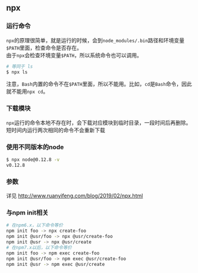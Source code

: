 ## npx
### 运行命令
`npx`的原理很简单，就是运行的时候，会到`node_modules/.bin`路径和环境变量`$PATH`里面，检查命令是否存在。  
由于`npx`会检查环境变量`$PATH`，所以系统命令也可以调用。
```sh
# 等同于 ls
$ npx ls
```
注意，`Bash`内置的命令不在`$PATH`里面，所以不能用。比如，`cd`是`Bash`命令，因此就不能用`npx cd`。
### 下载模块
`npx`运行的命令本地不存在时，会下载对应模块到临时目录，一段时间后再删除。短时间内运行两次相同的命令不会重新下载
### 使用不同版本的node
```sh
$ npx node@0.12.8 -v
v0.12.8
```
### 参数
详见 http://www.ruanyifeng.com/blog/2019/02/npx.html
### 与npm init相关
```sh
# 在npm6.x，以下命令等价
npm init foo -> npx create-foo
npm init @usr/foo -> npx @usr/create-foo
npm init @usr -> npx @usr/create
# 在npm7.x以后，以下命令等价
npm init foo -> npm exec create-foo
npm init @usr/foo -> npm exec @usr/create-foo
npm init @usr -> npm exec @usr/create
```